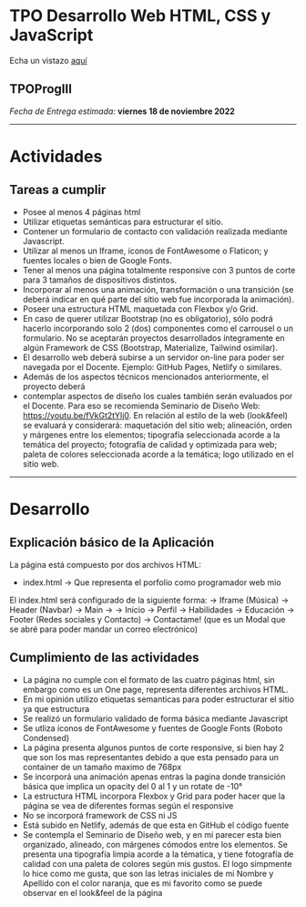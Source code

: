 # TPO Desarrollo Web HTML, CSS y JavaScript
Echa un vistazo [aquí](https://bersekiel.github.io/TPOProgIII/app/index.html)

## TPOProgIII

_Fecha de Entrega estimada:_ **viernes 18 de noviembre 2022**

---
# Actividades

## Tareas a cumplir
- Posee al menos 4 páginas html
- Utilizar etiquetas semánticas para estructurar el sitio.
- Contener un formulario de contacto con validación realizada mediante Javascript.
- Utilizar al menos un Iframe, íconos de FontAwesome o Flaticon; y fuentes locales o bien de Google Fonts.
- Tener al menos una página totalmente responsive con 3 puntos de corte para 3 tamaños de dispositivos distintos.
- Incorporar al menos una animación, transformación o una transición (se deberá indicar en qué parte del sitio web fue incorporada la animación).
- Poseer una estructura HTML maquetada con Flexbox y/o Grid.
- En caso de querer utilizar Bootstrap (no es obligatorio), sólo podrá hacerlo incorporando solo 2 (dos) componentes como el carrousel o un formulario. No se aceptarán proyectos desarrollados íntegramente en algún Framework de CSS (Bootstrap, Materialize, Tailwind osimilar).
- El desarrollo web deberá subirse a un servidor on-line para poder ser navegada por el Docente. Ejemplo: GitHub Pages, Netlify o similares.
- Además de los aspectos técnicos mencionados anteriormente, el proyecto deberá
- contemplar aspectos de diseño los cuales también serán evaluados por el Docente. Para eso se recomienda Seminario de Diseño Web: https://youtu.be/fVkGt2tYIj0. En relación al estilo de la web (look&feel) se evaluará y considerará: maquetación del sitio web; alineación, orden y márgenes entre los elementos; tipografía seleccionada acorde a la temática del proyecto; fotografía de calidad y optimizada para web; paleta de colores seleccionada acorde a la temática; logo utilizado en el sitio web.

---
# Desarrollo

## Explicación básico de la Aplicación
La página está compuesto por dos archivos HTML:
- index.html -> Que representa el porfolio como programador web mio

El index.html será configurado de la siguiente forma:
 -> Iframe (Música)
 -> Header (Navbar) 
 -> Main ->
            -> Inicio 
            -> Perfil 
            -> Habilidades 
            -> Educación
 -> Footer (Redes sociales y Contacto)
 -> Contactame! (que es un Modal que se abré para poder mandar un correo electrónico)

## Cumplimiento de las actividades
- La página no cumple con el formato de las cuatro páginas html, sin embargo como es un One page, representa diferentes archivos HTML.
- En mi opinión utilizo etiquetas semanticas para poder estructurar el sitio ya que estructura
- Se realizó un formulario validado de forma básica mediante Javascript
- Se utliza íconos de FontAwesome y fuentes de Google Fonts (Roboto Condensed)
- La página presenta algunos puntos de corte responsive, si bien hay 2 que son los mas representantes debido a que esta pensado para un container de un tamaño maximo de 768px
- Se incorporá una animación apenas entras la pagina donde transición básica que implica un opacity del 0 al 1 y un rotate de -10°
- La estructura HTML incorpora Flexbox y Grid para poder hacer que la página se vea de diferentes formas según el responsive
- No se incorporá framework de CSS ni JS
- Está subido en Netlify, además de que esta en GitHub el código fuente
- Se contempla el Seminario de Diseño web, y en mi parecer esta bien organizado, alineado, con márgenes cómodos entre los elementos. Se presenta una tipografía limpia acorde a la tématica, y tiene fotografía de calidad con una paleta de colores según mis gustos. El logo simpmente lo hice como me gusta, que son las letras iniciales de mi Nombre y Apellido con el color naranja, que es mi favorito como se puede observar en el look&feel de la página
